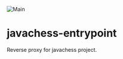 ![Main](https://github.com/aboeglin/javachess-entrypoint/workflows/Main/badge.svg?branch=master)

# javachess-entrypoint
Reverse proxy for javachess project.

